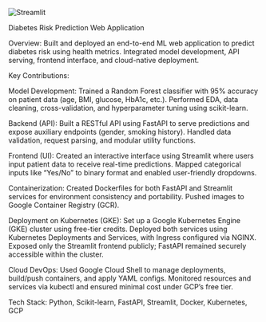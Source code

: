 ![Streamlit](https://github.com/user-attachments/assets/ec74182a-696b-4ce2-9bf9-cd53679565aa)

Diabetes Risk Prediction Web Application
 
Overview:
Built and deployed an end-to-end ML web application to predict diabetes risk using health metrics. Integrated model development, API serving, frontend interface, and cloud-native deployment.
 
Key Contributions:
 
Model Development:
Trained a Random Forest classifier with 95% accuracy on patient data (age, BMI, glucose, HbA1c, etc.). Performed EDA, data cleaning, cross-validation, and hyperparameter tuning using scikit-learn.
 
Backend (API):
Built a RESTful API using FastAPI to serve predictions and expose auxiliary endpoints (gender, smoking history).
Handled data validation, request parsing, and modular utility functions.
 
Frontend (UI):
Created an interactive interface using Streamlit where users input patient data to receive real-time predictions.
Mapped categorical inputs like “Yes/No” to binary format and enabled user-friendly dropdowns.
 
Containerization:
Created Dockerfiles for both FastAPI and Streamlit services for environment consistency and portability.
Pushed images to Google Container Registry (GCR).
 
Deployment on Kubernetes (GKE):
Set up a Google Kubernetes Engine (GKE) cluster using free-tier credits.
Deployed both services using Kubernetes Deployments and Services, with Ingress configured via NGINX.
Exposed only the Streamlit frontend publicly; FastAPI remained securely accessible within the cluster.
 
Cloud DevOps:
Used Google Cloud Shell to manage deployments, build/push containers, and apply YAML configs.
Monitored resources and services via kubectl and ensured minimal cost under GCP’s free tier.
 
Tech Stack: Python, Scikit-learn, FastAPI, Streamlit, Docker, Kubernetes, GCP
